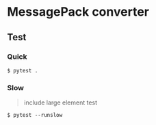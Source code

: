 # MessagePack converter

## Test

### Quick

`$ pytest .`  

### Slow

> include large element test

`$ pytest --runslow`  
